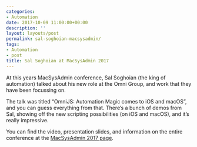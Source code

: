 ```yaml
---
categories:
- Automation
date: 2017-10-09 11:00:00+00:00
description: ''
layout: layouts/post
permalink: sal-soghoian-macsysadmin/
tags:
- Automation
- post
title: Sal Soghoian at MacSysAdmin 2017
---
```


<div class="kg-card-markdown">
<p><!-- link[http://docs.macsysadmin.se/2017/2017doc.html] --></p>
<p>At this years MacSysAdmin conference, Sal Soghoian (the king of automation) talked about his new role at the Omni Group, and work that they have been focussing on.</p>
<p>The talk was titled &#8220;OmniJS: Automation Magic comes to iOS and macOS&#8221;, and you can guess everything from that. There&#8217;s a bunch of demos from Sal, showing off the new scripting possibilities (on iOS and macOS), and it&#8217;s really impressive.</p>
<p>You can find the video, presentation slides, and information on the entire conference at the <a href="http://docs.macsysadmin.se/2017/2017doc.html">MacSysAdmin 2017 page</a>.</p>
</div>